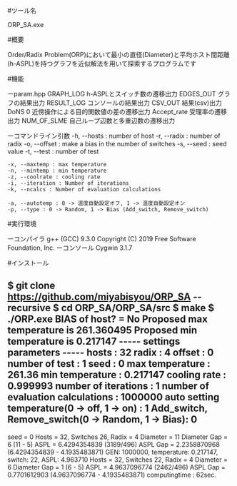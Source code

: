 #ツール名

ORP_SA.exe

#概要

Order/Radix Problem(ORP)において最小の直径(Diameter)と平均ホスト間距離(h-ASPL)を持つグラフを近似解法を用いて探索するプログラムです

#機能

ーparam.hpp
    GRAPH_LOG   	h-ASPLとスイッチ数の遷移出力
    EDGES_OUT	    グラフの結果出力
    RESULT_LOG      コンソールの結果出力
    CSV_OUT 		結果(csv)出力
    DoNS 0		    近傍操作による目的関数値の差の遷移出力
    Accept_rate     受理率の遷移出力
    NUM_OF_SLME     自己ループ辺数と多重辺数の遷移出力

ーコマンドライン引数
    -h, --hosts : number of host
    -r, --radix : number of radix
    -o, --offset : make a bias in the number of switches
    -s, --seed : seed value
    -t, --test : number of test

    -x, --maxtemp : max temperature
    -n, --mintemp : min temperature
    -z, --coolrate : cooling rate
    -i, --iteration : Number of iterations
    -k, --ncalcs : Number of evaluation calculations

    -a, --autotemp : 0 -> 温度自動設定オフ, 1 -> 温度自動設定オン
    -p, --type : 0 -> Random, 1 -> Bias (Add_switch, Remove_switch)

#実行環境

ーコンパイラ
	g++ (GCC) 9.3.0
	Copyright (C) 2019 Free Software Foundation, Inc.
ーコンソール
	Cygwin 3.1.7

#インストール

$ git clone https://github.com/miyabisyou/ORP_SA --recursive
$ cd ORP_SA/ORP_SA/src
$ make
$ ./ORP.exe
BIAS of host?   = No
Proposed max temperature is 261.360495
Proposed min temperature is 0.217147
----- settings parameters -----
hosts : 32
radix : 4
offset : 0
number of test : 1
seed : 0
max temperature : 261.36
min temperature : 0.217147
cooling rate : 0.999993
number of iterations : 1
number of evaluation calculations : 1000000
auto setting temperature(0 -> off, 1 -> on) : 1
Add_switch, Remove_switch(0 -> Random, 1 -> Bias): 0
-------------------------------
seed = 0
Hosts = 32, Switches 26, Radix = 4
Diameter     = 11
Diameter Gap = 6 (11 - 5)
ASPL         = 6.4294354839 (3189/496)
ASPL Gap     = 2.2358870968 (6.4294354839 - 4.1935483871)
GEN: 1000000, temperature:    0.217147, switch:  22, ASPL:    4.963710
Hosts = 32, Switches 22, Radix = 4
Diameter     = 6
Diameter Gap = 1 (6 - 5)
ASPL         = 4.9637096774 (2462/496)
ASPL Gap     = 0.7701612903 (4.9637096774 - 4.1935483871)
computingtime : 62sec.
